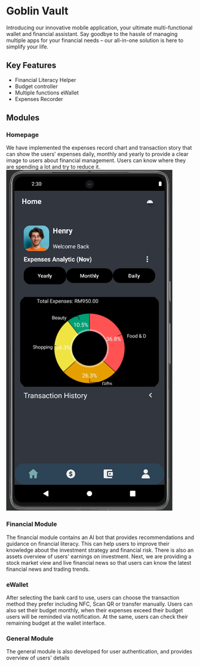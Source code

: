 # Goblin Vault
Introducing our innovative mobile application, your ultimate multi-functional wallet and financial assistant. Say goodbye to the hassle of managing multiple apps for your financial needs – our all-in-one solution is here to simplify your life.

## Key Features
- Financial Literacy Helper
- Budget controller
- Multiple functions eWallet
- Expenses Recorder

## Modules
### Homepage
We have implemented the expenses record chart and transaction story that can show the users' expenses daily, monthly and yearly to provide a clear image to users about financial management. Users can know where they are spending a lot and try to reduce it.
![homepage](Screenshots/homepage.png)
### Financial Module
The financial module contains an AI bot that provides recommendations and guidance on financial literacy. This can help users to improve their knowledge about the investment strategy and financial risk. There is also an assets overview of users' earnings on investment. Next, we are providing a stock market view and live financial news so that users can know the latest financial news and trading trends.
### eWallet
After selecting the bank card to use, users can choose the transaction method they prefer including NFC, Scan QR or transfer manually. Users can also set their budget monthly, when their expenses exceed their budget users will be reminded via notification. At the same, users can check their remaining budget at the wallet interface.
### General Module
The general module is also developed for user authentication, and provides overview of users' details
